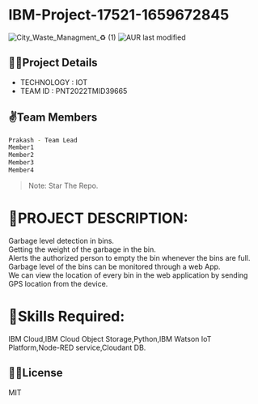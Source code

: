 # IBM-Project-17521-1659672845
![City_Waste_Managment_♻️ (1)](https://user-images.githubusercontent.com/73785492/193410316-4b1982bd-481a-464d-9b8e-7ff62813f075.png)
![AUR last modified](https://img.shields.io/aur/last-modified/google-chrome)

## 👨‍💻Project Details
- TECHNOLOGY : IOT        
- TEAM ID : PNT2022TMID39665

## ✌️Team Members

```sh
Prakash - Team Lead
Member1
Member2
Member3
Member4
```

> Note: Star The Repo.


# **📜PROJECT DESCRIPTION:**          
Garbage level detection in bins.     
Getting the weight of the garbage in the bin.      
Alerts the authorized person to empty the bin whenever the bins are full.     
Garbage level of the bins can be monitored through a web App.        
We can view the location of every bin in the web application by sending GPS location from the device.    

# **🎯Skills Required:**        
IBM Cloud,IBM Cloud Object Storage,Python,IBM Watson IoT Platform,Node-RED service,Cloudant DB.

## 🙌🏻License 

MIT

